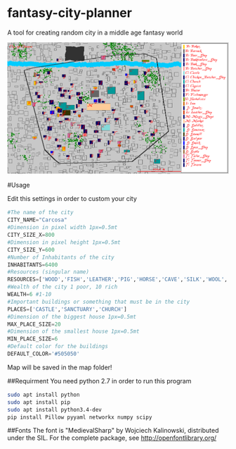 # fantasy-city-planner
A tool for creating random city in a middle age fantasy world


![alt text](https://raw.githubusercontent.com/DangerBlack/fantasy-city-planner/master/map/mappa_5.png "An example of what can be done with fcp")


#Usage

Edit this settings in order to custom your city
```python
#The name of the city
CITY_NAME="Carcosa"
#Dimension in pixel width 1px=0.5mt
CITY_SIZE_X=800
#Dimension in pixel height 1px=0.5mt
CITY_SIZE_Y=600
#Number of Inhabitants of the city
INHABITANTS=6400
#Resources (singular name)
RESOURCES=['WOOD','FISH','LEATHER','PIG','HORSE','CAVE','SILK','WOOL','WALL','RIVERX','RIVERY']
#Wealth of the city 1 poor, 10 rich
WEALTH=6 #1-10
#Important buildings or something that must be in the city
PLACES=['CASTLE','SANCTUARY','CHURCH']
#Dimension of the biggest house 1px=0.5mt
MAX_PLACE_SIZE=20
#Dimension of the smallest house 1px=0.5mt
MIN_PLACE_SIZE=6
#Default color for the buildings
DEFAULT_COLOR='#505050'
```

Map will be saved in the map folder!


##Requirment
You need python 2.7 in order to run this program
```bash
sudo apt install python
sudo apt install pip
sudo apt install python3.4-dev
pip install Pillow pyyaml networkx numpy scipy
```


##Fonts
The font is "MedievalSharp" by Wojciech Kalinowski, distributed under the SIL.
For the complete package, see http://openfontlibrary.org/

